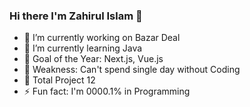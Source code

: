 ### Hi there I'm Zahirul Islam 👋



- 🔭 I’m currently working on Bazar Deal
- 🌱 I’m currently learning Java
- 👯 Goal of the Year: Next.js, Vue.js
- 🤔 Weakness: Can't spend single day without Coding
- 💬 Total Project 12
- ⚡ Fun fact: I'm 0000.1% in Programming


